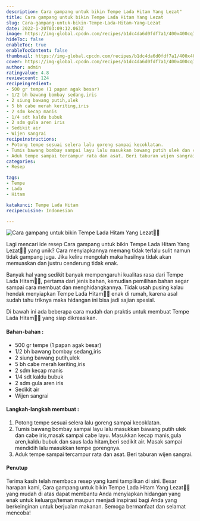 ```yaml
---
description: Cara gampang untuk bikin Tempe Lada Hitam Yang Lezat"
title: Cara gampang untuk bikin Tempe Lada Hitam Yang Lezat
slug: Cara-gampang-untuk-bikin-Tempe-Lada-Hitam-Yang-Lezat
date: 2022-1-20T03:09:12.063Z
image: https://img-global.cpcdn.com/recipes/b1dc4da6d0fdf7a1/400x400cq70/photo.jpg
hideToc: false
enableToc: true
enableTocContent: false
thumbnail: https://img-global.cpcdn.com/recipes/b1dc4da6d0fdf7a1/400x400cq70/photo.jpg
cover: https://img-global.cpcdn.com/recipes/b1dc4da6d0fdf7a1/400x400cq70/photo.jpg
author: admin
ratingvalue: 4.8
reviewcount: 124
recipeingredient:
- 500 gr tempe (1 papan agak besar)
- 1/2 bh bawang bombay sedang,iris
- 2 siung bawang putih,ulek
- 5 bh cabe merah keriting,iris
- 2 sdm kecap manis
- 1/4 sdt kaldu bubuk
- 2 sdm gula aren iris
- Sedikit air
- Wijen sangrai
recipeinstructions:
- Potong tempe sesuai selera lalu goreng sampai kecoklatan.
- Tumis bawang bombay sampai layu lalu masukkan bawang putih ulek dan cabe iris,masak sampai cabe layu. Masukkan kecap manis,gula aren,kaldu bubuk dan saus lada hitam,beri sedikit air. Masak sampai mendidih lalu masukkan tempe gorengnya.
- Aduk tempe sampai tercampur rata dan asat. Beri taburan wijen sangrai.
categories:
- Resep

tags:
- Tempe
- Lada
- Hitam

katakunci: Tempe Lada Hitam
recipecuisine: Indonesian

---
```


![Cara gampang untuk bikin Tempe Lada Hitam Yang Lezat👩‍🍳](https://img-global.cpcdn.com/recipes/b1dc4da6d0fdf7a1/400x400cq70/photo.jpg)

Lagi mencari ide resep Cara gampang untuk bikin Tempe Lada Hitam Yang Lezat👩‍🍳 yang unik? Cara menyiapkannya memang tidak terlalu sulit namun tidak gampang juga. Jika keliru mengolah maka hasilnya tidak akan memuaskan dan justru cenderung tidak enak.

Banyak hal yang sedikit banyak mempengaruhi kualitas rasa dari Tempe Lada Hitam👩‍🍳, pertama dari jenis bahan, kemudian pemilihan bahan segar sampai cara membuat dan menghidangkannya. Tidak usah pusing kalau hendak menyiapkan Tempe Lada Hitam👩‍🍳 enak di rumah, karena asal sudah tahu triknya maka hidangan ini bisa jadi sajian spesial.

Di bawah ini ada beberapa cara mudah dan praktis untuk membuat Tempe Lada Hitam👩‍🍳 yang siap dikreasikan.

<!--inarticleads1-->

#### Bahan-bahan :

- 500 gr tempe (1 papan agak besar)
- 1/2 bh bawang bombay sedang,iris
- 2 siung bawang putih,ulek
- 5 bh cabe merah keriting,iris
- 2 sdm kecap manis
- 1/4 sdt kaldu bubuk
- 2 sdm gula aren iris
- Sedikit air
- Wijen sangrai

<!--inarticleads2-->

#### Langkah-langkah membuat :

1. Potong tempe sesuai selera lalu goreng sampai kecoklatan.
1. Tumis bawang bombay sampai layu lalu masukkan bawang putih ulek dan cabe iris,masak sampai cabe layu. Masukkan kecap manis,gula aren,kaldu bubuk dan saus lada hitam,beri sedikit air. Masak sampai mendidih lalu masukkan tempe gorengnya.
1. Aduk tempe sampai tercampur rata dan asat. Beri taburan wijen sangrai.

#### Penutup

Terima kasih telah membaca resep yang kami tampilkan di sini. Besar harapan kami, Cara gampang untuk bikin Tempe Lada Hitam Yang Lezat👩‍🍳 yang mudah di atas dapat membantu Anda menyiapkan hidangan yang enak untuk keluarga/teman maupun menjadi inspirasi bagi Anda yang berkeinginan untuk berjualan makanan. Semoga bermanfaat dan selamat mencoba!